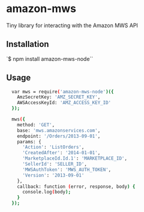 # amazon-mws
Tiny library for interacting with the Amazon MWS API

## Installation
`$ npm install amazon-mws-node``

## Usage
```sh
  var mws = require('amazon-mws-node')({
    AmzSecretKey: 'AMZ_SECRET_KEY',
    AWSAccessKeyId: 'AMZ_ACCESS_KEY_ID'
  });

  mws({
    method: 'GET',
    base: 'mws.amazonservices.com',
    endpoint: '/Orders/2013-09-01',
    params: {
      'Action': 'ListOrders',
      'CreatedAfter': '2014-01-01',
      'MarketplaceId.Id.1': 'MARKETPLACE_ID',
      'SellerId': 'SELLER_ID',
      'MWSAuthToken': 'MWS_AUTH_TOKEN',
      'Version': '2013-09-01'
    },
    callback: function (error, response, body) {
      console.log(body);
    }
  });
```

